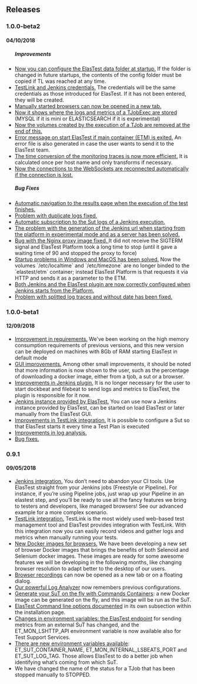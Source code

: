 <div class="range range-xs-left">
<div class="cell-xs-10 cell-lg-6 text-md-left inset-md-right-80 cell-lg-push-1 offset-top-50 offset-lg-top-0">
<h2 id="content" class="h1">Releases</h2>
</div>
</div>

<div id="1.0.0-beta2">
<h3 class="small-subtitle">1.0.0-beta2</h3>
<h4 class="smaller-subtitle">04/10/2018</h4>

<ul>
<h5 class="smaller-subtitle">Improvements</h5>
<li><a target="_blank" href="/docs/deploying/ubuntu/#elastestData">Now you can configure the ElasTest data folder at startup.</a> If the folder is changed in future startups, the contents of the config folder must be copied if TL was reached at any time.</li>
<li><a target="_blank" href="javascript:void(0);">TestLink and Jenkins credentials.</a> The credentials will be the same credentials as those introduced for ElasTest. If it has not been entered, they will be created.</li>
<li><a target="_blank" href="/docs/web-browsers/manual-browsers/">Manually started browsers can now be opened in a new tab.</a></li>
<li><a target="_blank" href="javascript:void(0);">Now it shows where the logs and metrics of a TJobExec are stored</a> (MYSQL if it is mini or ELASTICSEARCH if it is experimental)</li>
<li><a target="_blank" href="javascript:void(0);">Now the volumes created by the execution of a TJob are removed at the end of this.</a></li>
<li><a target="_blank" href="javascript:void(0);">Error message on start ElasTest if main container (ETM) is exited.</a> An error file is also generated in case the user wants to send it to the ElasTest team.</li>
<li><a target="_blank" href="javascript:void(0);">The time conversion of the monitoring traces is now more efficient.</a> It is calculated once per host name and only transforms if necessary.</li>
<li><a target="_blank" href="javascript:void(0);">Now the connections to the WebSockets are reconnected automatically if the connection is lost.</a></li>

<h5 class="smaller-subtitle">Bug Fixes</h5>
<li><a target="_blank" href="javascript:void(0);">Automatic navigation to the results page when the execution of the test finishes.</a></li>
<li><a target="_blank" href="javascript:void(0);">Problem with duplicate logs fixed.</a></li>
<li><a target="_blank" href="/docs/jenkins/advanced-example/">Automatic subscription to the Sut logs of a Jenkins execution.</a></li>
<li><a target="_blank" href="javascript:void(0);">The problem with the generation of the Jenkins url when starting from the platform in experimental mode and as a server has been solved.</a> </li>
<li><a target="_blank" href="javascript:void(0);">Bug with the Nginx proxy image fixed. </a> It did not receive the SIGTERM signal and ElasTest Platform took a long time to stop (until it gave a waiting time of 90 and stopped the proxy to force)</li>
<li><a target="_blank" href="javascript:void(0);">Startup problems in Windows and MacOS has been solved.</a> Now the volumes `/etc/localtime` and `/etc/timezone` are no longer binded to the `elastest/etm` container; instead ElasTest Platform is that requests it via HTTP and sends it as a parameter to the ETM.</li>
<li><a target="_blank" href="javascript:void(0);">Both Jenkins and the ElasTest plugin are now correctly configured when Jenkins starts from the Platform.</a></li>
<li><a target="_blank" href="javascript:void(0);">Problem with splitted log traces and without date has been fixed.</a></li>

</ul>
</div>

<div id="1.0.0-beta1">
<h3 class="small-subtitle">1.0.0-beta1</h3>
<h4 class="smaller-subtitle">12/09/2018</h4>

<ul>
<li><a target="_blank" href="/docs/try-elastest/">Improvement in requirements.</a> We've been working on the high memory consumption requirements of previous versions, and this new version can be deployed on machines with 8Gb of RAM starting ElasTest in default mode</li>

<li><a href="">GUI improvements.</a> Among other small improvements, it should be noted that more information is now shown to the user, such as the percentage of downloading a docker image, either from a tjob, a sut or a browser.</li>

<li><a target="_blank" href="/docs/jenkins/">Improvements in Jenkins plugin.</a> It is no longer necessary for the user to start dockbeat and filebeat to send logs and metrics to ElasTest, the plugin is responsible for it now.</li>

<li><a target="_blank" href="/docs/jenkins/">Jenkins instance provided by ElasTest.</a> You can use now a Jenkins instance provided by ElasTest, can be started on load ElasTest or later manually from the ElasTest GUI.</li>

<li><a target="_blank" href="/docs/testlink/">Improvements in TestLink integration.</a> It is possible to configure a Sut so that ElasTest starts it every time a Test Plan is executed</li>

<li><a target="_blank" href="/docs/log-analyzer/">Improvements in log analysis.</a></li>

<li><a href="javascript:void(0);">Bug fixes.</a></li>
</ul>
</div>

<div id="0.9.1">
<h3 class="small-subtitle">0.9.1</h3>
<h4 class="smaller-subtitle">09/05/2018</h4>

<ul>
<li><a target="_blank" href="/docs/jenkins/">Jenkins integration.</a> You don’t need to abandon your CI tools. Use ElasTest straight from your Jenkins jobs (Freestyle or Pipeline). For instance, if you’re using Pipeline jobs, just wrap up your Pipeline in an elastest step, and you’ll be ready to use all the fancy features we bring to testers and developers, like managed browsers! See our advanced example for a more complex scenario.</li>

<li><a target="_blank" href="/docs/testlink/">TestLink integration.</a> TestLink is the most widely used web-based test management tool and ElasTest provides integration with TestLink. With this integration now you can easily record videos and gather logs and metrics when manually running your tests.</li>

<li><a target="_blank" href="https://hub.docker.com/u/elastestbrowsers/">New Docker images for browsers.</a> We have been developing a new set of browser Docker images that brings the benefits of both Selenoid and Selenium docker images. These images are ready for some awesome features we will be developing in the following months, like changing browser resolution to adapt better to the desktop of our users.</li>

<li><a target="_blank" href="/docs/web-browsers/manual-browsers/">Browser recordings</a> can now be opened as a new tab or on a floating dialog.</li>

<li><a target="_blank" href="/docs/log-analyzer/">Our powerful Log Analyzer</a> now remembers previous configurations.</li>

<li><a target="_blank" href="/docs/testing/sut/">Generate your SuT on the fly with Commands Containers</a>: a new Docker image can be generated on the fly, and this image will be run as the SuT.</li>

<li><a target="_blank" href="/docs/docs/try-elastest/">ElasTest Command line options documented</a> in its own subsection within the installation page.</li>

<li><a target="_blank" href="/docs/testing/environment-variables/">Changes in environment variables: the ElasTest endpoint</a> for sending metrics from an external SuT has changed, and the ET_MON_LSHTTP_API environment variable is now available also for Test Support Services.</li>

<li><a target="_blank" href="/docs/testing/environment-variables/">There are new environment variables available</a>: ET_SUT_CONTAINER_NAME, ET_MON_INTERNAL_LSBEATS_PORT and ET_SUT_LOG_TAG. Those allows ElasTest to do a better job when identifying what’s coming from which SuT.</li>

<li>We have changed the name of the status for a TJob that has been stopped manually to STOPPED.</li>
</ul>
</div>
